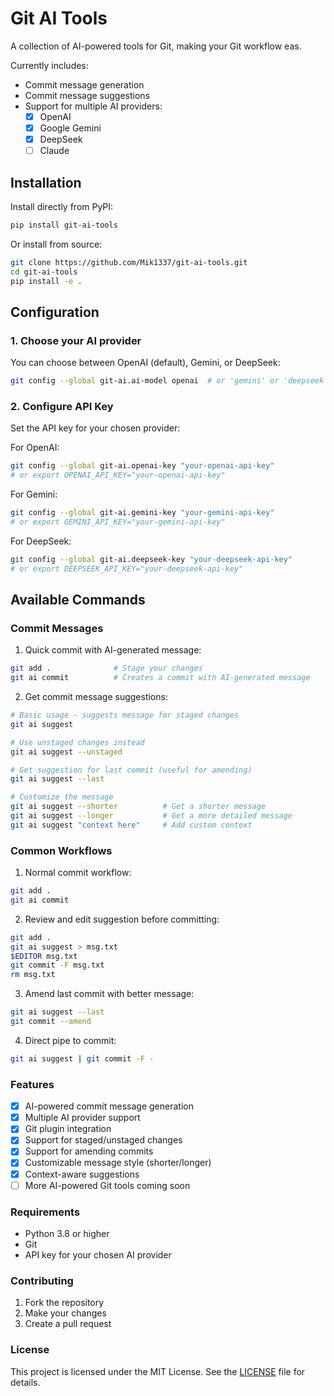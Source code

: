 # Git AI Tools

A collection of AI-powered tools for Git, making your Git workflow eas.

Currently includes:

- Commit message generation
- Commit message suggestions
- Support for multiple AI providers:
  - [x] OpenAI
  - [x] Google Gemini
  - [x] DeepSeek
  - [ ] Claude

## Installation

Install directly from PyPI:

```bash
pip install git-ai-tools
```

Or install from source:

```bash
git clone https://github.com/Mik1337/git-ai-tools.git
cd git-ai-tools
pip install -e .
```

## Configuration

### 1. Choose your AI provider

You can choose between OpenAI (default), Gemini, or DeepSeek:

```bash
git config --global git-ai.ai-model openai  # or 'gemini' or 'deepseek'
```

### 2. Configure API Key

Set the API key for your chosen provider:

For OpenAI:

```bash
git config --global git-ai.openai-key "your-openai-api-key"
# or export OPENAI_API_KEY="your-openai-api-key"
```

For Gemini:

```bash
git config --global git-ai.gemini-key "your-gemini-api-key"
# or export GEMINI_API_KEY="your-gemini-api-key"
```

For DeepSeek:

```bash
git config --global git-ai.deepseek-key "your-deepseek-api-key"
# or export DEEPSEEK_API_KEY="your-deepseek-api-key"
```

## Available Commands

### Commit Messages

1. Quick commit with AI-generated message:

```bash
git add .              # Stage your changes
git ai commit          # Creates a commit with AI-generated message
```

2. Get commit message suggestions:

```bash
# Basic usage - suggests message for staged changes
git ai suggest

# Use unstaged changes instead
git ai suggest --unstaged

# Get suggestion for last commit (useful for amending)
git ai suggest --last

# Customize the message
git ai suggest --shorter          # Get a shorter message
git ai suggest --longer           # Get a more detailed message
git ai suggest "context here"     # Add custom context
```

### Common Workflows

1. Normal commit workflow:

```bash
git add .
git ai commit
```

2. Review and edit suggestion before committing:

```bash
git add .
git ai suggest > msg.txt
$EDITOR msg.txt
git commit -F msg.txt
rm msg.txt
```

3. Amend last commit with better message:

```bash
git ai suggest --last
git commit --amend
```

4. Direct pipe to commit:

```bash
git ai suggest | git commit -F -
```

### Features

- [x] AI-powered commit message generation
- [x] Multiple AI provider support
- [x] Git plugin integration
- [x] Support for staged/unstaged changes
- [x] Support for amending commits
- [x] Customizable message style (shorter/longer)
- [x] Context-aware suggestions
- [ ] More AI-powered Git tools coming soon

### Requirements

- Python 3.8 or higher
- Git
- API key for your chosen AI provider

### Contributing

1. Fork the repository
2. Make your changes
3. Create a pull request

### License

This project is licensed under the MIT License. See the [LICENSE](LICENSE) file for details.
